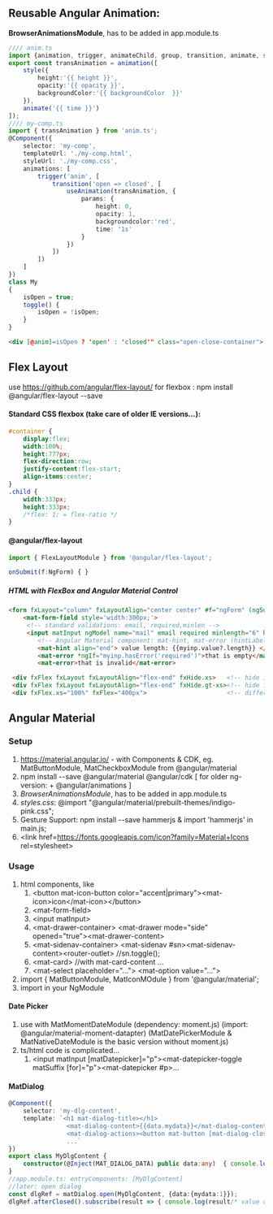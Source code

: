 ## Reusable Angular Animation:
**BrowserAnimationsModule**, has to be added in app.module.ts
```ts
//// anim.ts
import {animation, trigger, animateChild, group, transition, animate, style, query} from '@angular/animations';
export const transAnimation = animation([
    style({
        height:'{{ height }}',
        opacity:'{{ opacity }}',
        backgroundColor:'{{ backgroundColor  }}'
    }),
    animate('{{ time }}')
]);
//// my-comp.ts
import { transAnimation } from 'anim.ts';
@Component({
    selector: 'my-comp',
    templateUrl: './my-comp.html',
    styleUrl: './my-comp.css',
    animations: [
        trigger('anim', [
            transition('open => closed', [
                useAnimation(transAnimation, {
                    params: {
                        height: 0,
                        opacity: 1,
                        backgroundcolor:'red',
                        time: '1s'
                    }
                })
            ])
        ])
    ]
})
class My
{
    isOpen = true;
    toggle() {
        isOpen = !isOpen;
    }
}
```
```html
<div [@anim]=isOpen ? 'open' : 'closed'" class="open-close-container"> ... </div>
```
## Flex Layout
use https://github.com/angular/flex-layout/ for flexbox : npm install @angular/flex-layout --save
#### Standard CSS flexbox (take care of older IE versions...):
```css
#container {
    display:flex;
    width:100%;
    height:777px;
    flex-direction:row;
    justify-content:flex-start;
    align-items:center;
}
.child {
    width:333px;
    height:333px;
    /*flex: 1; = flex-ratio */
}
```
#### @angular/flex-layout
```ts
import { FlexLayoutModule } from '@angular/flex-layout';

onSubmit(f:NgForm) { }
```
##### HTML with FlexBox **and** Angular Material Control
```html
<forn fxLayout="column" fxLayoutAlign="center center" #f="ngForm" (ngSubmit)="onSubmit(f)">
    <mat-form-field style='width:300px;'>
     <!-- standard validations: email, required,minlen -->
     <input matInput ngModel name="mail" email required minlength="6" hintLabel="sure?" #myinp="ngModel">
        <!-- Angular Material component: mat-hint, mat-error (hintLabel too) -->
        <mat-hint align="end"> value length: {{myinp.value?.length}} </mat-hint>
        <mat-error *ngIf="myinp.hasError('required')">that is empty</mat-error>
        <mat-error>that is invalid</mat-error>

 <div fxFlex fxLayout fxLayoutAlign="flex-end" fxHide.xs>   <!-- hide if screen <= xs -->
 <div fxFlex fxLayout fxLayoutAlign="flex-end" fxHide.gt-xs><!-- hide if screen gt xs -->
 <div fxFlex.xs="100%" fxFlex="400px">                      <!-- different values, based on device -->
```
## Angular Material
### Setup
1. https://material.angular.io/ - with Components & CDK, eg. MatButtonModule, MatCheckboxModule from @angular/material
2. npm install --save @angular/material @angular/cdk [ for older ng-version: + @angular/animations ]
3. *BrowserAnimationsModule*, has to be added in app.module.ts
4. *styles.css*: @import "@angular/material/prebuilt-themes/indigo-pink.css";
5. Gesture Support: npm install --save hammerjs & import 'hammerjs' in main.js;
6. &lt;link href=https://fonts.googleapis.com/icon?family=Material+Icons rel=stylesheet>
### Usage
1. html components, like
    1. &lt;button mat-icon-button color="accent|primary">&lt;mat-icon>icon&lt;/mat-icon>&lt;/button>
    2. &lt;mat-form-field>
    3. &lt;input matInput>
    4. &lt;mat-drawer-container>    &lt;mat-drawer mode="side" opened="true">&lt;mat-drawer-content>
    5. &lt;mat-sidenav-container>   &lt;mat-sidenav #sn>&lt;mat-sidenav-content>&lt;router-outlet>  //sn.toggle();
    6. &lt;mat-card> //with mat-card-content ...
    7. &lt;mat-select placeholder="..."> &lt;mat-option value="...">
1. import { MatButtonModule, MatIconMOdule } from '@angular/material';
2. import in your NgModule
#### Date Picker
1. use with MatMomentDateModule (dependency: moment.js) (import: @angular/material-moment-datapter)
    (MatDatePickerModule & MatNativeDateModule is the basic version without moment.js)
2. ts/html code is complicated...
    1. &lt;input matInput [matDatepicker]="p">&lt;mat-datepicker-toggle matSuffix [for]="p">&lt;mat-datepicker #p>...
#### MatDialog
```ts
@Component({
    selector: 'my-dlg-content',
    template: `<h1 mat-dialog-title></h1>
                <mat-dialog-content>{{data.mydata}}</mat-dialog-content>
                <mat-dialog-actions><button mat-button [mat-dialog-close]="false">
                ...`
})
export class MyDlgContent {
    constructor(@Inject(MAT_DIALOG_DATA) public data:any)  { console.log(data.mydata); }
}
//app.module.ts: entryComponents: [MyDlgContent]
//later: open dialog
const dlgRef = matDialog.open(MyDlgContent, {data:{mydata:1}});
dlgRef.afterClosed().subscribe(result => { console.log(result/* value of mat-dialog-close */); })
```
